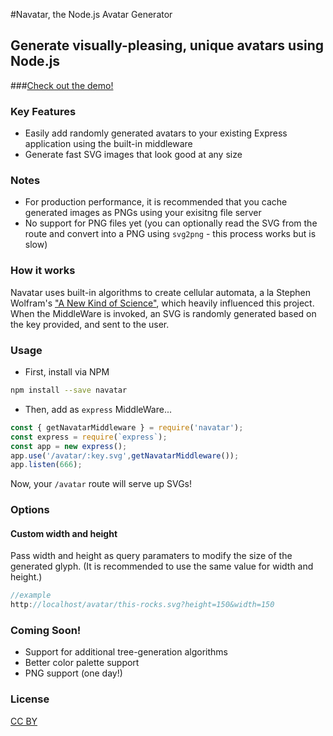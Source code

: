 #Navatar, the Node.js Avatar Generator
## Generate visually-pleasing, unique avatars using Node.js
 <object data="https://navatar-demo.herokuapp.com/avatar/try-it!.svg">
 
 </object>
 
 ###[Check out the demo!](http://navatar-demo.herokuapp.com/)
### Key Features
- Easily add randomly generated avatars to your existing Express application using the built-in middleware
- Generate fast SVG images that look good at any size

### Notes
- For production performance, it is recommended that you cache generated images as PNGs using your exisitng file server
- No support for PNG files yet (you can optionally read the SVG from the route and convert into a PNG using `svg2png` - this process works but is slow)

### How it works
Navatar uses built-in algorithms to create cellular automata, a la Stephen Wolfram's ["A New Kind of Science"](http://www.wolframscience.com/nksonline/toc.html), which heavily influenced this project.
When the MiddleWare is invoked, an SVG is randomly generated based on the key provided, and sent to the user.
<!--
What you end up with is this:
<object data="https://navatar-demo.herokuapp.com/avatar/larry.svg"></object>
<object data="https://navatar-demo.herokuapp.com/avatar/curly.svg"></object>
<object data="https://navatar-demo.herokuapp.com/avatar/moe.svg"></object>-->

### Usage
- First, install via NPM
```bash
npm install --save navatar
```

- Then, add as `express` MiddleWare...
```javascript
const { getNavatarMiddleware } = require('navatar');
const express = require(`express`);
const app = new express();
app.use('/avatar/:key.svg',getNavatarMiddleware());
app.listen(666);
```

Now, your `/avatar` route will serve up SVGs!

### Options
#### Custom width and height
Pass width and height as query paramaters to modify the size of the generated glyph. (It is recommended to use the same value for width and height.)

```javascript
//example
http://localhost/avatar/this-rocks.svg?height=150&width=150
```

### Coming Soon!
- Support for additional tree-generation algorithms
- Better color palette support
- PNG support (one day!)

### License
[CC BY](https://creativecommons.org/licenses/by/4.0/)
